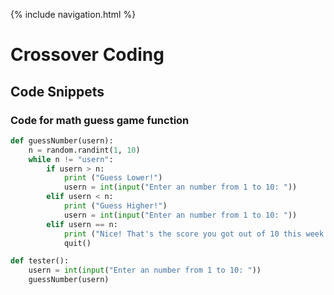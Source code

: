 {% include navigation.html %}

# Crossover Coding

## Code Snippets

### Code for math guess game function
```python
def guessNumber(usern):
    n = random.randint(1, 10)
    while n != "usern":
        if usern > n:
            print ("Guess Lower!")
            usern = int(input("Enter an number from 1 to 10: "))
        elif usern < n:
            print ("Guess Higher!")
            usern = int(input("Enter an number from 1 to 10: "))
        elif usern == n:
            print ("Nice! That's the score you got out of 10 this week!")
            quit()

def tester():
    usern = int(input("Enter an number from 1 to 10: "))
    guessNumber(usern)
```



